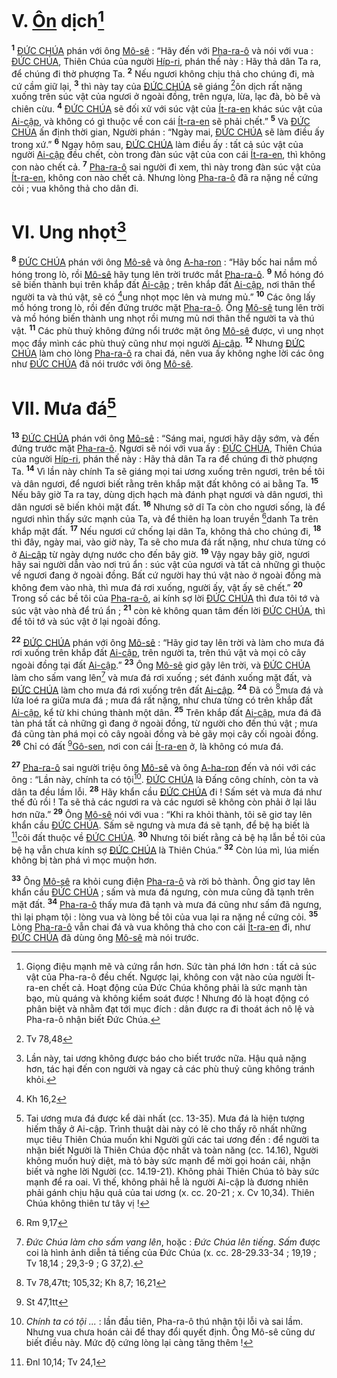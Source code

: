 # V. [Ôn]() dịch[^1-3971f0ae-194c-45c2-8f9f-06ff35f71b56]

<sup><b>1</b></sup> [ĐỨC CHÚA]() phán với ông [Mô-sê]() : “Hãy đến với [Pha-ra-ô]() và nói với vua : [ĐỨC CHÚA](), Thiên Chúa của người [Híp-ri](), phán thế này : Hãy thả dân Ta ra, để chúng đi thờ phượng Ta. <sup><b>2</b></sup> Nếu ngươi không chịu thả cho chúng đi, mà cứ cầm giữ lại, <sup><b>3</b></sup> thì này tay của [ĐỨC CHÚA]() sẽ giáng [^1@-3971f0ae-194c-45c2-8f9f-06ff35f71b56]ôn dịch rất nặng xuống trên súc vật của ngươi ở ngoài đồng, trên ngựa, lừa, lạc đà, bò bê và chiên cừu. <sup><b>4</b></sup> [ĐỨC CHÚA]() sẽ đối xử với súc vật của [Ít-ra-en]() khác súc vật của [Ai-cập](), và không có gì thuộc về con cái [Ít-ra-en]() sẽ phải chết.” <sup><b>5</b></sup> Và [ĐỨC CHÚA]() ấn định thời gian, Người phán : “Ngày mai, [ĐỨC CHÚA]() sẽ làm điều ấy trong xứ.” <sup><b>6</b></sup> Ngay hôm sau, [ĐỨC CHÚA]() làm điều ấy : tất cả súc vật của người [Ai-cập]() đều chết, còn trong đàn súc vật của con cái [Ít-ra-en](), thì không con nào chết cả. <sup><b>7</b></sup> [Pha-ra-ô]() sai người đi xem, thì này trong đàn súc vật của [Ít-ra-en](), không con nào chết cả. Nhưng lòng [Pha-ra-ô]() đã ra nặng nề cứng cỏi ; vua không thả cho dân đi.

# VI. Ung nhọt[^2-3971f0ae-194c-45c2-8f9f-06ff35f71b56]

<sup><b>8</b></sup> [ĐỨC CHÚA]() phán với ông [Mô-sê]() và ông [A-ha-ron]() : “Hãy bốc hai nắm mồ hóng trong lò, rồi [Mô-sê]() hãy tung lên trời trước mắt [Pha-ra-ô](). <sup><b>9</b></sup> Mồ hóng đó sẽ biến thành bụi trên khắp đất [Ai-cập]() ; trên khắp đất [Ai-cập](), nơi thân thể người ta và thú vật, sẽ có [^2@-3971f0ae-194c-45c2-8f9f-06ff35f71b56]ung nhọt mọc lên và mưng mủ.” <sup><b>10</b></sup> Các ông lấy mồ hóng trong lò, rồi đến đứng trước mặt [Pha-ra-ô](). Ông [Mô-sê]() tung lên trời và mồ hóng biến thành ung nhọt rồi mưng mủ nơi thân thể người ta và thú vật. <sup><b>11</b></sup> Các phù thuỷ không đứng nổi trước mặt ông [Mô-sê]() được, vì ung nhọt mọc đầy mình các phù thuỷ cũng như mọi người [Ai-cập](). <sup><b>12</b></sup> Nhưng [ĐỨC CHÚA]() làm cho lòng [Pha-ra-ô]() ra chai đá, nên vua ấy không nghe lời các ông như [ĐỨC CHÚA]() đã nói trước với ông [Mô-sê]().

# VII. Mưa đá[^3-3971f0ae-194c-45c2-8f9f-06ff35f71b56]

<sup><b>13</b></sup> [ĐỨC CHÚA]() phán với ông [Mô-sê]() : “Sáng mai, ngươi hãy dậy sớm, và đến đứng trước mặt [Pha-ra-ô](). Ngươi sẽ nói với vua ấy : [ĐỨC CHÚA](), Thiên Chúa của người [Híp-ri](), phán thế này : Hãy thả dân Ta ra để chúng đi thờ phượng Ta. <sup><b>14</b></sup> Vì lần này chính Ta sẽ giáng mọi tai ương xuống trên ngươi, trên bề tôi và dân ngươi, để ngươi biết rằng trên khắp mặt đất không có ai bằng Ta. <sup><b>15</b></sup> Nếu bây giờ Ta ra tay, dùng dịch hạch mà đánh phạt ngươi và dân ngươi, thì dân ngươi sẽ biến khỏi mặt đất. <sup><b>16</b></sup> Nhưng sở dĩ Ta còn cho ngươi sống, là để ngươi nhìn thấy sức mạnh của Ta, và để thiên hạ loan truyền [^3@-3971f0ae-194c-45c2-8f9f-06ff35f71b56]danh Ta trên khắp mặt đất. <sup><b>17</b></sup> Nếu ngươi cứ chống lại dân Ta, không thả cho chúng đi, <sup><b>18</b></sup> thì đây, ngày mai, vào giờ này, Ta sẽ cho mưa đá rất nặng, như chưa từng có ở [Ai-cập]() từ ngày dựng nước cho đến bây giờ. <sup><b>19</b></sup> Vậy ngay bây giờ, ngươi hãy sai người dẫn vào nơi trú ẩn : súc vật của ngươi và tất cả những gì thuộc về ngươi đang ở ngoài đồng. Bất cứ người hay thú vật nào ở ngoài đồng mà không đem vào nhà, thì mưa đá rơi xuống, người ấy, vật ấy sẽ chết.” <sup><b>20</b></sup> Trong số các bề tôi của [Pha-ra-ô](), ai kính sợ lời [ĐỨC CHÚA]() thì đưa tôi tớ và súc vật vào nhà để trú ẩn ; <sup><b>21</b></sup> còn kẻ không quan tâm đến lời [ĐỨC CHÚA](), thì để tôi tớ và súc vật ở lại ngoài đồng.

<sup><b>22</b></sup> [ĐỨC CHÚA]() phán với ông [Mô-sê]() : “Hãy giơ tay lên trời và làm cho mưa đá rơi xuống trên khắp đất [Ai-cập](), trên người ta, trên thú vật và mọi cỏ cây ngoài đồng tại đất [Ai-cập]().” <sup><b>23</b></sup> Ông [Mô-sê]() giơ gậy lên trời, và [ĐỨC CHÚA]() làm cho sấm vang lên[^4-3971f0ae-194c-45c2-8f9f-06ff35f71b56] và mưa đá rơi xuống ; sét đánh xuống mặt đất, và [ĐỨC CHÚA]() làm cho mưa đá rơi xuống trên đất [Ai-cập](). <sup><b>24</b></sup> Đã có [^4@-3971f0ae-194c-45c2-8f9f-06ff35f71b56]mưa đá và lửa loé ra giữa mưa đá ; mưa đá rất nặng, như chưa từng có trên khắp đất [Ai-cập](), kể từ khi chúng thành một dân. <sup><b>25</b></sup> Trên khắp đất [Ai-cập](), mưa đá đã tàn phá tất cả những gì đang ở ngoài đồng, từ người cho đến thú vật ; mưa đá cũng tàn phá mọi cỏ cây ngoài đồng và bẻ gãy mọi cây cối ngoài đồng. <sup><b>26</b></sup> Chỉ có đất [^5@-3971f0ae-194c-45c2-8f9f-06ff35f71b56][Gô-sen](), nơi con cái [Ít-ra-en]() ở, là không có mưa đá.

<sup><b>27</b></sup> [Pha-ra-ô]() sai người triệu ông [Mô-sê]() và ông [A-ha-ron]() đến và nói với các ông : “Lần này, chính ta có tội[^5-3971f0ae-194c-45c2-8f9f-06ff35f71b56]. [ĐỨC CHÚA]() là Đấng công chính, còn ta và dân ta đều lầm lỗi. <sup><b>28</b></sup> Hãy khẩn cầu [ĐỨC CHÚA]() đi ! Sấm sét và mưa đá như thế đủ rồi ! Ta sẽ thả các ngươi ra và các ngươi sẽ không còn phải ở lại lâu hơn nữa.” <sup><b>29</b></sup> Ông [Mô-sê]() nói với vua : “Khi ra khỏi thành, tôi sẽ giơ tay lên khẩn cầu [ĐỨC CHÚA](). Sấm sẽ ngưng và mưa đá sẽ tạnh, để bệ hạ biết là [^6@-3971f0ae-194c-45c2-8f9f-06ff35f71b56]cõi đất thuộc về [ĐỨC CHÚA](). <sup><b>30</b></sup> Nhưng tôi biết rằng cả bệ hạ lẫn bề tôi của bệ hạ vẫn chưa kính sợ [ĐỨC CHÚA]() là Thiên Chúa.” <sup><b>32</b></sup> Còn lúa mì, lúa miến không bị tàn phá vì mọc muộn hơn.

<sup><b>33</b></sup> Ông [Mô-sê]() ra khỏi cung điện [Pha-ra-ô]() và rời bỏ thành. Ông giơ tay lên khẩn cầu [ĐỨC CHÚA]() ; sấm và mưa đá ngưng, còn mưa cũng đã tạnh trên mặt đất. <sup><b>34</b></sup> [Pha-ra-ô]() thấy mưa đã tạnh và mưa đá cũng như sấm đã ngưng, thì lại phạm tội : lòng vua và lòng bề tôi của vua lại ra nặng nề cứng cỏi. <sup><b>35</b></sup> Lòng [Pha-ra-ô]() vẫn chai đá và vua không thả cho con cái [Ít-ra-en]() đi, như [ĐỨC CHÚA]() đã dùng ông [Mô-sê]() mà nói trước.

[^1-3971f0ae-194c-45c2-8f9f-06ff35f71b56]: Giọng điệu mạnh mẽ và cứng rắn hơn. Sức tàn phá lớn hơn : tất cả súc vật của Pha-ra-ô đều chết. Ngược lại, không con vật nào của người Ít-ra-en chết cả. Hoạt động của Đức Chúa không phải là sức mạnh tàn bạo, mù quáng và không kiểm soát được ! Nhưng đó là hoạt động có phân biệt và nhằm đạt tới mục đích : dân được ra đi thoát ách nô lệ và Pha-ra-ô nhận biết Đức Chúa.

[^2-3971f0ae-194c-45c2-8f9f-06ff35f71b56]: Lần này, tai ương không được báo cho biết trước nữa. Hậu quả nặng hơn, tác hại đến con người và ngay cả các phù thuỷ cũng không tránh khỏi.

[^3-3971f0ae-194c-45c2-8f9f-06ff35f71b56]: Tai ương mưa đá được kể dài nhất (cc. 13-35). Mưa đá là hiện tượng hiếm thấy ở Ai-cập. Trình thuật dài này có lẽ cho thấy rõ nhất những mục tiêu Thiên Chúa muốn khi Người gửi các tai ương đến : để người ta nhận biết Người là Thiên Chúa độc nhất và toàn năng (cc. 14.16), Người không muốn huỷ diệt, mà tỏ bày sức mạnh để mời gọi hoán cải, nhận biết và nghe lời Người (cc. 14.19-21). Không phải Thiên Chúa tỏ bày sức mạnh để ra oai. Vì thế, không phải hễ là người Ai-cập là đương nhiên phải gánh chịu hậu quả của tai ương (x. cc. 20-21 ; x. Cv 10,34). Thiên Chúa không thiên tư tây vị !

[^4-3971f0ae-194c-45c2-8f9f-06ff35f71b56]: _Đức Chúa làm cho sấm vang lên_, hoặc : _Đức Chúa lên tiếng_. _Sấm_ được coi là hình ảnh diễn tả tiếng của Đức Chúa (x. cc. 28-29.33-34 ; 19,19 ; Tv 18,14 ; 29,3-9 ; G 37,2).

[^5-3971f0ae-194c-45c2-8f9f-06ff35f71b56]: _Chính ta có tội ..._ : lần đầu tiên, Pha-ra-ô thú nhận tội lỗi và sai lầm. Nhưng vua chưa hoán cải để thay đổi quyết định. Ông Mô-sê cũng dư biết điều này. Mức độ cứng lòng lại càng tăng thêm !

[^1@-3971f0ae-194c-45c2-8f9f-06ff35f71b56]: Tv 78,48

[^2@-3971f0ae-194c-45c2-8f9f-06ff35f71b56]: Kh 16,2

[^3@-3971f0ae-194c-45c2-8f9f-06ff35f71b56]: Rm 9,17

[^4@-3971f0ae-194c-45c2-8f9f-06ff35f71b56]: Tv 78,47tt; 105,32; Kh 8,7; 16,21

[^5@-3971f0ae-194c-45c2-8f9f-06ff35f71b56]: St 47,1tt

[^6@-3971f0ae-194c-45c2-8f9f-06ff35f71b56]: Đnl 10,14; Tv 24,1
